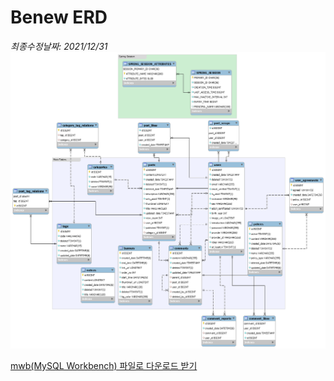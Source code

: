 # Benew ERD

*최종수정날짜: 2021/12/31*
![benew-erd-v1.0.0](../res/benew-erd-v1.0.0.png)

[mwb(MySQL Workbench) 파일로 다운로드 받기](../res/benew-erd-v1.0.0.mwb)